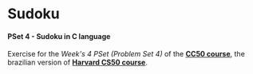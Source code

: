 # Sudoku

#### PSet 4 - Sudoku in C language

Exercise for the *Week's 4 PSet (Problem Set 4)* of the **[CC50 course](https://cc50.estudarfora.org.br)**, the brazilian version of **[Harvard CS50 course](https://cs50.harvard.edu/college/2020/fall/)**.
